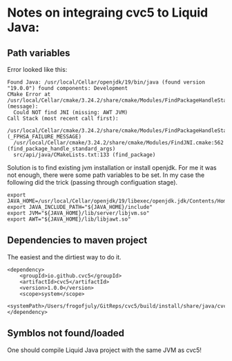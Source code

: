 # Notes on integraing cvc5 to Liquid Java:

## Path variables

Error looked like this:
```
Found Java: /usr/local/Cellar/openjdk/19/bin/java (found version "19.0.0") found components: Development 
CMake Error at /usr/local/Cellar/cmake/3.24.2/share/cmake/Modules/FindPackageHandleStandardArgs.cmake:230 (message):
  Could NOT find JNI (missing: AWT JVM)
Call Stack (most recent call first):
  /usr/local/Cellar/cmake/3.24.2/share/cmake/Modules/FindPackageHandleStandardArgs.cmake:594 (_FPHSA_FAILURE_MESSAGE)
  /usr/local/Cellar/cmake/3.24.2/share/cmake/Modules/FindJNI.cmake:562 (find_package_handle_standard_args)
  src/api/java/CMakeLists.txt:133 (find_package)
```

Solution is to find existing jvm installation or install openjdk. For me it was not enough, there were some path variables to be set. In my case the following did the trick (passing through configuation stage).

```
export JAVA_HOME=/usr/local/Cellar/openjdk/19/libexec/openjdk.jdk/Contents/Home/
export JAVA_INCLUDE_PATH="${JAVA_HOME}/include"
export JVM="${JAVA_HOME}/lib/server/libjvm.so"        
export AWT="${JAVA_HOME}/lib/libjawt.so"
```

## Dependencies to maven project

The easiest and the dirtiest way to do it.

```
<dependency>
    <groupId>io.github.cvc5</groupId>
    <artifactId>cvc5</artifactId>
    <version>1.0.0</version>
    <scope>system</scope>
    <systemPath>/Users/frogofjuly/GitReps/cvc5/build/install/share/java/cvc5.jar</systemPath>
</dependency>
```

## Symblos not found/loaded

One should compile Liquid Java project with the same JVM as cvc5!